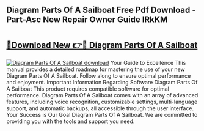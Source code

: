 ## Diagram Parts Of A Sailboat Free Pdf Download - Part-Asc New Repair Owner Guide lRkKM

# <h2><a href="http://dfrbdk2.blite.top/?on=Diagram+Parts+Of+A+Sailboat">🔗Download New 👉🔴 Diagram Parts Of A Sailboat</a></h2>

[![Diagram Parts Of A Sailboat download](https://i.imgur.com/lujVjoI.png)](http://dfrbdk2.blite.top/?on=Diagram+Parts+Of+A+Sailboat)
Your Guide to Excellence This manual provides a detailed roadmap for mastering the use of your new Diagram Parts Of A Sailboat. Follow along to ensure optimal performance and enjoyment. Important Information Regarding Software Diagram Parts Of A Sailboat This product requires compatible software for optimal performance. Diagram Parts Of A Sailboat comes with an array of advanced features, including voice recognition, customizable settings, multi-language support, and automatic backups, all accessible through the user interface. Your Success is Our Goal Diagram Parts Of A Sailboat. We are committed to providing you with the tools and support you need.
